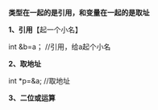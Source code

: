 **类型在一起的是引用，和变量在一起的是取址**

**1、引用**【起一个小名】

int &b=a；    //引用，给a起个小名

**2、取地址**

int *p=&a;    //取地址

**3、二位或运算**

